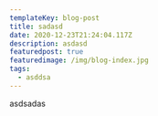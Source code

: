 ```yaml
---
templateKey: blog-post
title: sadasd
date: 2020-12-23T21:24:04.117Z
description: asdasd
featuredpost: true
featuredimage: /img/blog-index.jpg
tags:
  - asddsa
---
```

asdsadas
